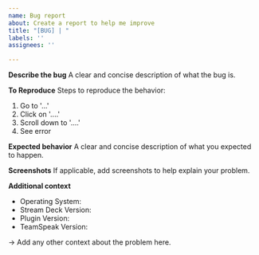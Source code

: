 ```yaml
---
name: Bug report
about: Create a report to help me improve
title: "[BUG] | "
labels: ''
assignees: ''

---
```


**Describe the bug**
A clear and concise description of what the bug is.

**To Reproduce**
Steps to reproduce the behavior:
1. Go to '...'
2. Click on '....'
3. Scroll down to '....'
4. See error

**Expected behavior**
A clear and concise description of what you expected to happen.

**Screenshots**
If applicable, add screenshots to help explain your problem.

**Additional context**
 - Operating System: 
 - Stream Deck Version: 
 - Plugin Version: 
 - TeamSpeak Version: 

-> Add any other context about the problem here.
